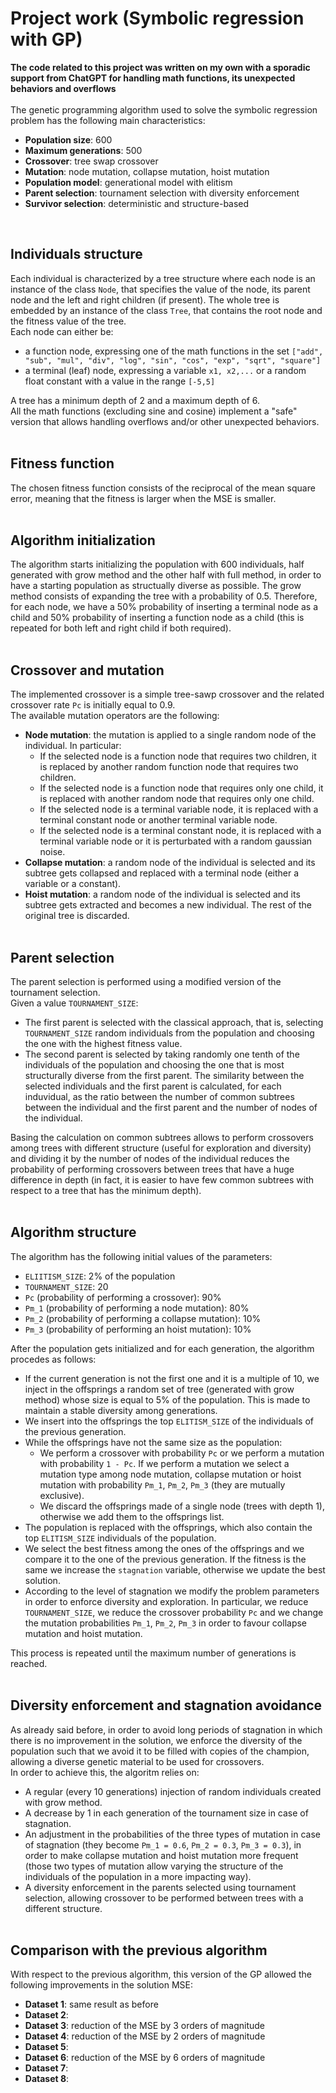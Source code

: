 # Project work (Symbolic regression with GP)
**The code related to this project was written on my own with a sporadic support from ChatGPT for handling math functions, its unexpected behaviors and overflows**<br><br>
The genetic programming algorithm used to solve the symbolic regression problem has the following main characteristics:
- **Population size**: 600
- **Maximum generations**: 500
- **Crossover**: tree swap crossover
- **Mutation**: node mutation, collapse mutation, hoist mutation
- **Population model**: generational model with elitism
- **Parent selection**: tournament selection with diversity enforcement
- **Survivor selection**: deterministic and structure-based
<br>


## Individuals structure
Each individual is characterized by a tree structure where each node is an instance of the class `Node`, that specifies the value of the node, its parent node and the left and right children (if present).
The whole tree is embedded by an instance of the class `Tree`, that contains the root node and the fitness value of the tree.<br>
Each node can either be:
- a function node, expressing one of the math functions in the set `["add", "sub", "mul", "div", "log", "sin", "cos", "exp", "sqrt", "square"]`
- a terminal (leaf) node, expressing a variable `x1, x2,...` or a random float constant with a value in the range `[-5,5]`

A tree has a minimum depth of 2 and a maximum depth of 6.<br>
All the math functions (excluding sine and cosine) implement a "safe" version that allows handling overflows and/or other unexpected behaviors.<br><br>


## Fitness function
The chosen fitness function consists of the reciprocal of the mean square error, meaning that the fitness is larger when the MSE is smaller.<br><br>


## Algorithm initialization
The algorithm starts initializing the population with 600 individuals, half generated with grow method and the other half with full method, in order to have a starting population as structually diverse as possible.
The grow method consists of expanding the tree with a probability of 0.5. Therefore, for each node, we have a 50% probability of inserting a terminal node as a child and 50% probability of inserting a function node as a child (this is repeated for both left and right child if both required).<br><br>


## Crossover and mutation
The implemented crossover is a simple tree-sawp crossover and the related crossover rate `Pc` is initially equal to 0.9.<br>
The available mutation operators are the following:
- **Node mutation**: the mutation is applied to a single random node of the individual. In particular:
  - If the selected node is a function node that requires two children, it is replaced by another random function node that requires two children.
  - If the selected node is a function node that requires only one child, it is replaced with another random node that requires only one child.
  - If the selected node is a terminal variable node, it is replaced with a terminal constant node or another terminal variable node.
  - If the selected node is a terminal constant node, it is replaced with a terminal variable node or it is perturbated with a random gaussian noise.
- **Collapse mutation**: a random node of the individual is selected and its subtree gets collapsed and replaced with a terminal node (either a variable or a constant).
- **Hoist mutation**: a random node of the individual is selected and its subtree gets extracted and becomes a new individual. The rest of the original tree is discarded.<br><br>


## Parent selection
The parent selection is performed using a modified version of the tournament selection.<br>
Given a value `TOURNAMENT_SIZE`:
- The first parent is selected with the classical approach, that is, selecting `TOURNAMENT_SIZE` random individuals from the population and choosing the one with the highest fitness value.
- The second parent is selected by taking randomly one tenth of the individuals of the population and choosing the one that is most structurally diverse from the first parent. The similarity between the selected individuals and the first parent is calculated, for each induvidual, as the ratio between the number of common subtrees between the individual and the first parent and the number of nodes of the individual.

Basing the calculation on common subtrees allows to perform crossovers among trees with different structure (useful for exploration and diversity) and dividing it by the number of nodes of the individual reduces the probability of performing crossovers between trees that have a huge difference in depth (in fact, it is easier to have few common subtrees with respect to a tree that has the minimum depth).<br><br>


## Algorithm structure
The algorithm has the following initial values of the parameters:
- `ELIITISM_SIZE`: 2% of the population
- `TOURNAMENT_SIZE`: 20
- `Pc` (probability of performing a crossover): 90%
-  `Pm_1` (probability of performing a node mutation): 80%
-  `Pm_2` (probability of performing a collapse mutation): 10%
-  `Pm_3` (probability of performing an hoist mutation): 10%
  
After the population gets initialized and for each generation, the algorithm procedes as follows:
- If the current generation is not the first one and it is a multiple of 10, we inject in the offsprings a random set of tree (generated with grow method) whose size is equal to 5% of the population. This is made to maintain a stable diversity among generations.
- We insert into the offsprings the top `ELITISM_SIZE` of the individuals of the previous generation.
- While the offsprings have not the same size as the population:
  - We perform a crossover with probability `Pc` or we perform a mutation with probability `1 - Pc`. If we perform a mutation we select a mutation type among node mutation, collapse mutation or hoist mutation with probability `Pm_1`, `Pm_2`, `Pm_3` (they are mutually exclusive).
  - We discard the offsprings made of a single node (trees with depth 1), otherwise we add them to the offsprings list.
- The population is replaced with the offsprings, which also contain the top `ELITISM_SIZE` individuals of the population.
- We select the best fitness among the ones of the offsprings and we compare it to the one of the previous generation. If the fitness is the same we increase the `stagnation` variable, otherwise we update the best solution.
- According to the level of stagnation we modify the problem parameters in order to enforce diversity and exploration. In particular, we reduce `TOURNAMENT_SIZE`, we reduce the crossover probability `Pc` and we change the mutation probabilities `Pm_1`, `Pm_2`, `Pm_3` in order to favour collapse mutation and hoist mutation.

This process is repeated until the maximum number of generations is reached.<br><br>


## Diversity enforcement and stagnation avoidance
As already said before, in order to avoid long periods of stagnation in which there is no improvement in the solution, we enforce the diversity of the population such that we avoid it to be filled with copies of the champion, allowing a diverse genetic material to be used for crossovers.<br>
In order to achieve this, the algoritm relies on:
- A regular (every 10 generations) injection of random individuals created with grow method.
- A decrease by 1 in each generation of the tournament size in case of stagnation.
- An adjustment in the probabilities of the three types of mutation in case of stagnation (they become `Pm_1 = 0.6`, `Pm_2 = 0.3`, `Pm_3 = 0.3`), in order to make collapse mutation and hoist mutation more frequent (those two types of mutation allow varying the structure of the individuals of the population in a more impacting way).
- A diversity enforcement in the parents selected using tournament selection, allowing crossover to be performed between trees with a different structure.<br><br>


## Comparison with the previous algorithm
With respect to the previous algorithm, this version of the GP allowed the following improvements in the solution MSE:
- **Dataset 1**: same result as before
- **Dataset 2**:
- **Dataset 3**: reduction of the MSE by 3 orders of magnitude
- **Dataset 4**: reduction of the MSE by 2 orders of magnitude
- **Dataset 5**:
- **Dataset 6**: reduction of the MSE by 6 orders of magnitude
- **Dataset 7**:
- **Dataset 8**: 
